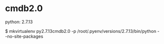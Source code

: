 # cmdb2.0


python:
2.7.13


$ mkvirtualenv py2.7.13cmdb2.0 -p /root/.pyenv/versions/2.7.13/bin/python --no-site-packages

